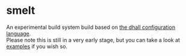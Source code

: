 # smelt
An experimental build system build based on [the dhall configuration language](https://dhall-lang.org/). <br> Please note this is still in a very early stage, but you can take a look at [examples](https://github.com/GandelXIV/smelt/tree/main/examples) if you wish so.

